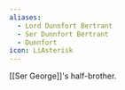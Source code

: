 ```yaml
---
aliases:
  - Lord Dunnfort Bertrant
  - Ser Dunnfort Bertrant
  - Dunnfort
icon: LiAsterisk
---
```


[[Ser George]]'s half-brother.